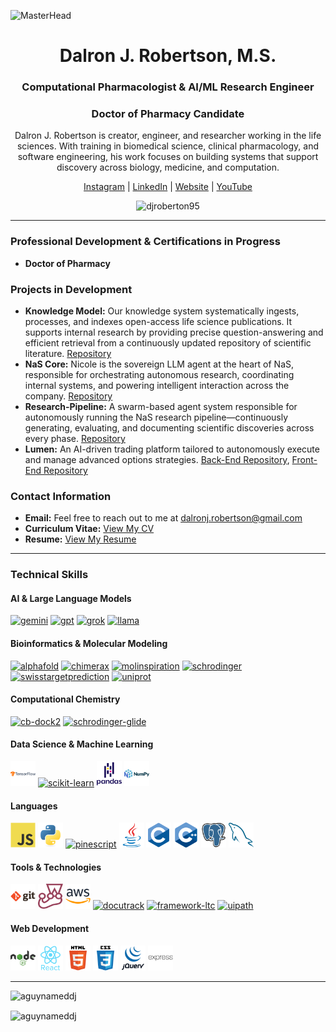 ![MasterHead](https://media.nature.com/w1248/magazine-assets/d41586-022-00997-5/d41586-022-00997-5_20300292.gif)

<h1 align="center">Dalron J. Robertson, M.S. </h1>
<h3 align="center">Computational Pharmacologist & AI/ML Research Engineer</h3>
<h3 align="center">Doctor of Pharmacy Candidate</h3>
<p align="center">Dalron J. Robertson is creator, engineer, and researcher working in the life sciences. With training in biomedical science, clinical pharmacology, and software engineering, his work focuses on building systems that support discovery across biology, medicine, and computation.</p>

<p align="center">
    <a href="https://instagram.com/aguynameeddj" target="_blank">Instagram</a> |
    <a href="https://linkedin.com/in/dalronjrobertson" target="_blank">LinkedIn</a> |
    <a href="https://dalronjrobertson.com" target="_blank">Website</a> |
    <a href="https://youtube.com/@AGNDJ" target="_blank">YouTube</a>
</p>

<p align="center"> <img src="https://komarev.com/ghpvc/?username=djroberton95&label=Profile%20views&color=0e75b6&style=flat" alt="djroberton95" /> </p>

---

### Professional Development & Certifications in Progress
- **Doctor of Pharmacy**

### Projects in Development
- **Knowledge Model:** Our knowledge system systematically ingests, processes, and indexes open-access life science publications. It supports internal research by providing precise question-answering and efficient retrieval from a continuously updated repository of scientific literature. [Repository](https://github.com/NaS-Research/knowledge-model)
- **NaS Core:** Nicole is the sovereign LLM agent at the heart of NaS, responsible for orchestrating autonomous research, coordinating internal systems, and powering intelligent interaction across the company. [Repository](https://github.com/NaS-Research/NaS-Core)
- **Research-Pipeline:** A swarm-based agent system responsible for autonomously running the NaS research pipeline—continuously generating, evaluating, and documenting scientific discoveries across every phase. [Repository](https://github.com/NaS-Research/Research-Pipeline)
- **Lumen:** An AI-driven trading platform tailored to autonomously execute and manage advanced options strategies. [Back-End Repository](https://github.com/AGuyNamedDJ/Lumen),  [Front-End Repository](https://github.com/AGuyNamedDJ/Lumen-Front-End)


### Contact Information
- **Email:** Feel free to reach out to me at [dalronj.robertson@gmail.com](mailto:dalronj.robertson@gmail.com)
- **Curriculum Vitae:** [View My CV](https://www.dropbox.com/scl/fi/bmpzfu8cw73vk5x9s013f/DJR-CV-3.pdf?rlkey=18e28c9ud4nk9mf4jpdijzq8d&st=aauxgdya&dl=0)
- **Resume:** [View My Resume](https://www.dropbox.com/scl/fi/1t7wr6300xj8guhab4wkg/DJR_Resume.pdf?rlkey=r6vvr3wovmb3jvd3edk3ug8jr&st=tewf43xr&dl=0)

---

### Technical Skills 

#### AI & Large Language Models
<p align="left">
    <a href="https://blog.google/technology/ai/google-gemini-ai/#sundar-note" target="_blank"><img src="https://upload.wikimedia.org/wikipedia/commons/thumb/8/8a/Google_Gemini_logo.svg/1024px-Google_Gemini_logo.svg.png" alt="gemini" width="40" height="40"/></a>
    <a href="https://openai.com/chatgpt/" target="_blank"><img src="https://static.vecteezy.com/system/resources/previews/021/059/825/original/chatgpt-logo-chat-gpt-icon-on-green-background-free-vector.jpg" alt="gpt" width="40" height="40"/></a>
    <a href="https://x.ai" target="_blank"><img src="https://x.ai/apple-icon.png?d82460d2a9afe67b" alt="grok" width="40" height="40"/></a>
    <a href="https://llama.meta.com/#" target="_blank"><img src="https://www.enterpriseai.news/wp-content/uploads/2024/04/4-19-24-meta-ai-logo-685x320.webp" alt="llama" width="40" height="40"/></a>
</p>

#### Bioinformatics & Molecular Modeling
<p align="left">
    <a href="https://alphafold.ebi.ac.uk/" target="_blank"><img src="https://res.cloudinary.com/apideck/image/upload/v1638775806/icons/alphafold.png" alt="alphafold" width="40" height="40"/></a>
    <a href="https://www.cgl.ucsf.edu/chimerax/" target="_blank"><img src="https://pbs.twimg.com/profile_images/1258640052432695299/GfmeFx1c_400x400.jpg" alt="chimerax" width="40" height="40"/></a>
    <a href="https://www.molinspiration.com" target="_blank"><img src="https://cgrtools.readthedocs.io/_static/logo.jpg" alt="molinspiration" width="40" height="40"/></a>
    <a href="https://www.schrodinger.com" target="_blank"><img src="https://encrypted-tbn0.gstatic.com/images?q=tbn:ANd9GcRB0yzU5APpZJQ_ZcDDaNd6VEp_8yNWQSn5EA&s" alt="schrodinger" width="40" height="40"/></a>
    <a href="https://www.swisstargetprediction.ch" target="_blank"><img src="https://lh4.googleusercontent.com/proxy/3tYaXTMH0p1AEHXIGFEEqLzdBAoAdeVJbpjRbMqAgUpEsbZ7Qw-3xa420lF9ntTLk3WXDKndUc3EOFyXs3RozmB0HJzJ7ff5NnJY3QHbKafvoTJsE8EGrA0fYw" alt="swisstargetprediction" width="40" height="40"/></a>
    <a href="https://www.uniprot.org" target="_blank"><img src="https://www.uniprot.org/uniprotkb_illustration.img.51c868.svg" alt="uniprot" width="40" height="40"/></a>
</p>

#### Computational Chemistry
<p align="left">
    <a href="https://cadd.labshare.cn/cb-dock2/" target="_blank"><img src="https://cadd.labshare.cn/cb-dock2/images/clab.png" alt="cb-dock2" width="40" height="40"/></a>
    <a href="https://www.schrodinger.com/products/glide" target="_blank"><img src="https://logo.clearbit.com/schrodinger.com?size=512" alt="schrodinger-glide" width="40" height="40"/></a>
</p>


#### Data Science & Machine Learning
<p align="left">
    <a href="https://www.tensorflow.org" target="_blank"><img src="https://raw.githubusercontent.com/devicons/devicon/master/icons/tensorflow/tensorflow-original-wordmark.svg" alt="tensorflow" width="40" height="40"/></a>
    <a href="https://scikit-learn.org/stable/" target="_blank"><img src="https://upload.wikimedia.org/wikipedia/commons/thumb/0/05/Scikit_learn_logo_small.svg/2560px-Scikit_learn_logo_small.svg.png" alt="scikit-learn" width="65" height="40"/></a>
    <a href="https://pandas.pydata.org" target="_blank"><img src="https://raw.githubusercontent.com/devicons/devicon/master/icons/pandas/pandas-original-wordmark.svg" alt="pandas" width="40" height="40"/></a>
    <a href="https://numpy.org" target="_blank"><img src="https://raw.githubusercontent.com/devicons/devicon/master/icons/numpy/numpy-original-wordmark.svg" alt="numpy" width="40" height="40"/></a>
</p>

#### Languages
<p align="left">
    <a href="https://www.javascript.com" target="_blank"><img src="https://raw.githubusercontent.com/devicons/devicon/master/icons/javascript/javascript-original.svg" alt="javascript" width="40" height="40"/></a>
    <a href="https://www.python.org" target="_blank"><img src="https://raw.githubusercontent.com/devicons/devicon/master/icons/python/python-original.svg" alt="python" width="40" height="40"/></a>
    <a href="https://www.tradingview.com/pine-script-docs/welcome/" target="_blank"><img src="https://store-images.s-microsoft.com/image/apps.236.13836326969256223.40e47586-7294-425f-9bf6-c3049cc4c873.d153a4d9-74fa-4d16-a7d2-105cd04e4066" alt="pinescript" width="40" height="40"/></a>
    <a href="https://www.java.com/en/" target="_blank"><img src="https://raw.githubusercontent.com/devicons/devicon/master/icons/java/java-original.svg" alt="java" width="40" height="40"/></a>
    <a href="https://www.w3schools.com/c/c_intro.php" target="_blank"><img src="https://raw.githubusercontent.com/devicons/devicon/master/icons/c/c-original.svg" alt="c" width="40" height="40"/></a>
    <a href="https://www.w3schools.com/cpp/cpp_intro.asp#:~:text=C%2B%2B%20is%20an%20object%2Doriented,fun%20and%20easy%20to%20learn!" target="_blank"><img src="https://raw.githubusercontent.com/devicons/devicon/master/icons/cplusplus/cplusplus-original.svg" alt="c++" width="40" height="40"/></a>
    <a href="https://www.postgresql.org" target="_blank"><img src="https://raw.githubusercontent.com/devicons/devicon/master/icons/postgresql/postgresql-original.svg" alt="postgresql" width="40" height="40"/></a>
    <a href="https://www.mysql.com" target="_blank"><img src="https://raw.githubusercontent.com/devicons/devicon/master/icons/mysql/mysql-original.svg" alt="mysql" width="40" height="40"/></a>
</p>

#### Tools & Technologies
<p align="left">
    <a href="https://git-scm.com" target="_blank"><img src="https://raw.githubusercontent.com/devicons/devicon/master/icons/git/git-original-wordmark.svg" alt="git" width="40" height="40"/></a>
    <a href="https://jestjs.io" target="_blank"><img src="https://raw.githubusercontent.com/devicons/devicon/master/icons/jest/jest-plain.svg" alt="jest" width="40" height="40"/></a>
    <a href="https://aws.amazon.com/?nc2=h_lg" target="_blank"><img src="https://raw.githubusercontent.com/devicons/devicon/master/icons/amazonwebservices/amazonwebservices-original-wordmark.svg" alt="aws" width="40" height="40"/></a>
    <a href="https://www.redsailtechnologies.com/pharmacy-software/docutrack" target="_blank"><img src="https://images.g2crowd.com/uploads/product/image/social_landscape/social_landscape_9617d8911e0a2f79d3325d01245fc722/docutrack.png" alt="docutrack" width="40" height="45"/></a>
    <a href="https://frameworkltc.com" target="_blank"><img src="https://gdm-catalog-fmapi-prod.imgix.net/ProductScreenshot/a10b4425-fa40-454f-b4c1-0e10e2e3201d.png?ixlib=rb-1.0.0&ch=Width%2CDPR&auto=format&w=750&h=450&q=50" alt="framework-ltc" width="45" height="40"/></a>
    <a href="https://www.uipath.com" target="_blank"><img src="https://upload.wikimedia.org/wikipedia/en/8/80/UiPath_2019_Corporate_Logo.png" alt="uipath" width="77" height="40"/></a>
</p>

#### Web Development
<p align="left">
    <a href="https://nodejs.org/en" target="_blank"><img src="https://raw.githubusercontent.com/devicons/devicon/master/icons/nodejs/nodejs-original-wordmark.svg" alt="nodejs" width="40" height="40"/></a>
    <a href="https://react.dev" target="_blank"><img src="https://raw.githubusercontent.com/devicons/devicon/master/icons/react/react-original-wordmark.svg" alt="react" width="40" height="40"/></a>
    <a href="https://www.w3schools.com/html/" target="_blank"><img src="https://raw.githubusercontent.com/devicons/devicon/master/icons/html5/html5-original-wordmark.svg" alt="html5" width="40" height="40"/></a>
    <a href="https://www.w3schools.com/css/" target="_blank"><img src="https://raw.githubusercontent.com/devicons/devicon/master/icons/css3/css3-original-wordmark.svg" alt="css3" width="40" height="40"/></a>
    <a href="https://jquery.com" target="_blank"><img src="https://raw.githubusercontent.com/devicons/devicon/master/icons/jquery/jquery-original-wordmark.svg" alt="jquery" width="40" height="40"/></a>
    <a href="https://expressjs.com" target="_blank"><img src="https://raw.githubusercontent.com/devicons/devicon/master/icons/express/express-original-wordmark.svg" alt="express" width="40" height="40"/></a>
</p>


---

<a>
<p>&nbsp;<img align="left" src="https://github-readme-stats.vercel.app/api?username=aguynameddj&show_icons=true&locale=en" alt="aguynameddj" /></p>
<p><img align="center" src="https://github-readme-stats.vercel.app/api/top-langs?username=aguynameddj&show_icons=true&locale=en&layout=compact" alt="aguynameddj" /></p>
</a>

